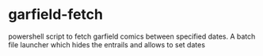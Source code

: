 # garfield-fetch
powershell script to fetch garfield comics between specified dates. A batch file launcher which hides the entrails and allows to set dates
